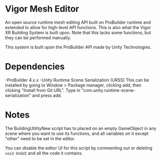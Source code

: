 # Vigor Mesh Editor
An open source runtime mesh editing API built on ProBuilder runtime and extended to allow for high-level API functions.
This is also what the Vigor XR Building System is built upon.
Note that this lacks some functions, but they can be performed manually.

This system is built upon the ProBuilder API made by Unity Technologies.

# Dependencies
-ProBuilder 4.x.x
-Unity Runtime Scene Serialization (URSS)
  This can be installed by going to Window > Package manager, clicking add, then clicking "Install from Git URL". Type in "com.unity.runtime-scene-serialization" and press add.

# Notes
The BuildingUtilityNew script has to placed on an empty GameObject in any scene where you want to use its functions, and all variables on it except "other" need to be set in the editor.

You can disable the editor UI for this script by commenting out or deleting `void OnGUI` and all the code it contains.

